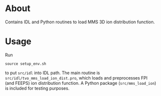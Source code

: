# About
Contains IDL and Python routines to load MMS 3D ion distribution function.

# Usage

Run
```
source setup_env.sh
```

to put `src/idl` into IDL path. The main routine is `src/idl/tvo_mms_load_ion_dist.pro`, which loads and preprocesses
FPI (and FEEPS) ion distribution function. A Python package (`src/mms_load_ion`) is included for testing purposes.
